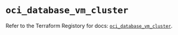 # `oci_database_vm_cluster`

Refer to the Terraform Registory for docs: [`oci_database_vm_cluster`](https://registry.terraform.io/providers/oracle/oci/6.18.0/docs/resources/database_vm_cluster).
